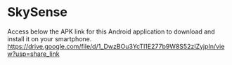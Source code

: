 # SkySense
 
Access below the APK link for this Android application to download and install it on your smartphone.
https://drive.google.com/file/d/1_DwzBOu3YcTl1E277b9W8S52zIZyjpIn/view?usp=share_link
